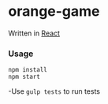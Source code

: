 orange-game
=====================

Written in [React](http://facebook.github.io/react/)

### Usage

```
npm install
npm start
```

-Use `gulp tests` to run tests
